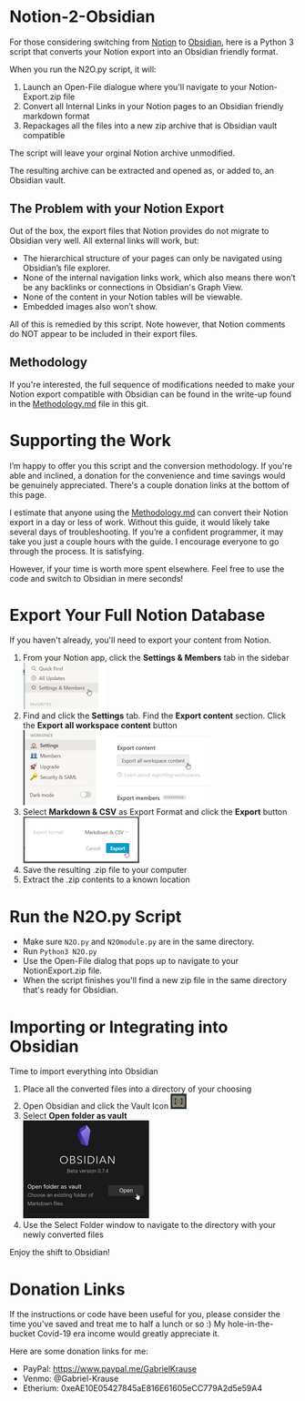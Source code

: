 # Notion-2-Obsidian

For those considering switching from [Notion](https://www.notion.so/) to [Obsidian](https://obsidian.md/), here is a Python 3 script that converts your Notion export into an Obsidian friendly format. 

When you run the N2O.py script, it will:
1. Launch an Open-File dialogue where you'll navigate to your Notion-Export.zip file
2. Convert all Internal Links in your Notion pages to an Obsidian friendly markdown format
3. Repackages all the files into a new zip archive that is Obsidian vault compatible

The script will leave your orginal Notion archive unmodified. 

The resulting archive can be extracted and opened as, or added to, an Obsidian vault.

## The Problem with your Notion Export
Out of the box, the export files that Notion provides do not migrate to Obsidian very well. All external links will work, but:

- The hierarchical structure of your pages can only be navigated using Obsidian’s file explorer. 
- None of the internal navigation links work, which also means there won’t be any backlinks or connections in Obsidian's Graph View. 
- None of the content in your Notion tables will be viewable.  
- Embedded images also won’t show. 

All of this is remedied by this script. Note however, that Notion comments do NOT appear to be included in their export files.

## Methodology

If you're interested, the full sequence of modifications needed to make your Notion export compatible with Obsidian can be found in the write-up found in the [Methodology.md](METHODOLOGY.md) file in this git.

# Supporting the Work

I’m happy to offer you this script and the conversion methodology. If you're able and inclined, a donation for the convenience and time savings would be genuinely appreciated. There's a couple donation links at the bottom of this page.

I estimate that anyone using the [Methodology.md](METHODOLOGY.md) can convert their Notion export in a day or less of work. Without this guide, it would likely take several days of troubleshooting. If you’re a confident programmer, it may take you just a couple hours with the guide. I encourage everyone to go through the process. It is satisfying.

However, if your time is worth more spent elsewhere. Feel free to use the code and switch to Obsidian in mere seconds! 

# Export Your Full Notion Database
If you haven't already, you'll need to export your content from Notion.

1.  From your Notion app, click the **Settings & Members** tab in the sidebar  
![Settings&Members](media/export1.png)
2.  Find and click the **Settings** tab. Find the **Export content** section. Click the **Export all workspace content** button  
![Settings](media/export2.png)
3.  Select **Markdown & CSV** as Export Format and click the **Export** button  
![Export](media/export3.png)
4.  Save the resulting .zip file to your computer
5.  Extract the .zip contents to a known location

# Run the N2O.py Script
- Make sure `N2O.py` and `N2Omodule.py` are in the same directory.
- Run `Python3 N2O.py`
- Use the Open-File dialog that pops up to navigate to your NotionExport.zip file.
- When the script finishes you'll find a new zip file in the same directory that's ready for Obsidian.

# Importing or Integrating into Obsidian

Time to import everything into Obsidian

1.  Place all the converted files into a directory of your choosing
2.  Open Obsidian and click the Vault Icon ![vault icon](media/vaulticon.png)
3.  Select **Open folder as vault**  
![open vault](media/vault.png)
4.  Use the Select Folder window to navigate to the directory with your newly converted files
  
Enjoy the shift to Obsidian!

# Donation Links
If the instructions or code have been useful for you, please consider the time you've saved and treat me to half a lunch or so :)  My hole-in-the-bucket Covid-19 era income would greatly appreciate it.

Here are some donation links for me:
* PayPal: https://www.paypal.me/GabrielKrause
* Venmo: @Gabriel-Krause
* Etherium: 0xeAE10E05427845aE816E61605eCC779A2d5e59A4
